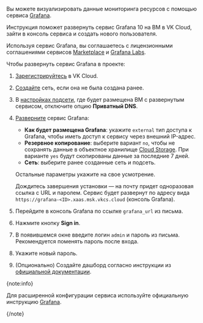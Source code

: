 Вы можете визуализировать данные мониторинга ресурсов с помощью сервиса [Grafana](https://msk.cloud.vk.com/app/services/marketplace/v2/apps/service/e9ec618a-ca38-483b-916c-0c1fce9620be/latest/info).

Инструкция поможет развернуть сервис Grafana 10 на ВМ в VK Cloud, зайти в консоль сервиса и создать нового пользователя.

Используя сервис Grafana, вы соглашаетесь с лицензионными соглашениями сервисов [Marketplace](/ru/intro/start/legal/marketplace) и [Grafana Labs](https://grafana.com/legal/grafana-labs-license).

Чтобы развернуть сервис Grafana в проекте:

1. [Зарегистрируйтесь](/ru/intro/start/account-registration) в VK Cloud.
1. [Создайте](/ru/networks/vnet/instructions/net#sozdanie_seti) сеть, если она не была создана ранее.
1. В [настройках подсети](/ru/networks/vnet/instructions/net#redaktirovanie_podseti), где будет размещена ВМ с развернутым сервисом, отключите опцию **Приватный DNS**.
1. [Разверните](../../instructions/pr-instance-add) сервис Grafana:

   - **Как будет размещена Grafana**: укажите `external` тип доступа к Grafana, чтобы иметь доступ к сервису через внешний IP-адрес.
   - **Резервное копирование**: выберите вариант `no`, чтобы не сохранять данные в объектное хранилище [Cloud Storage](/ru/storage/s3). При варианте `yes` будут скопированы данные за последние 7 дней.
   - **Сеть**: выберите ранее созданные сеть и подсеть.

   Остальные параметры укажите на свое усмотрение.

   Дождитесь завершения установки — на почту придет одноразовая ссылка с URL и паролем. Сервис будет развернут по адресу вида `https://grafana-<ID>.xaas.msk.vkcs.cloud` (консоль Grafana).

1. Перейдите в консоль Grafana по ссылке `grafana_url` из письма.
1. Нажмите кнопку **Sign in**.
1. В появившемся окне введите логин `admin` и пароль из письма. Рекомендуется поменять пароль после входа.
1. Укажите новый пароль.
1. (Опционально) Создайте дашборд согласно инструкции из [официальной документации](https://grafana.com/docs/grafana/v10.0/getting-started/build-first-dashboard).

{note:info}

Для расширенной конфигурации сервиса используйте официальную инструкцию [Grafana](https://grafana.com/docs/grafana/v10.0).

{/note}

